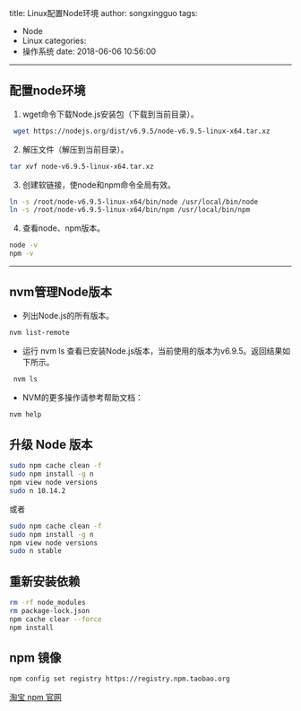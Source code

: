 title: Linux配置Node环境
author: songxingguo
tags:
  - Node
  - Linux
categories:
  - 操作系统
date: 2018-06-06 10:56:00
---
配置node环境
---

1. wget命令下载Node.js安装包（下载到当前目录）。
```bash
 wget https://nodejs.org/dist/v6.9.5/node-v6.9.5-linux-x64.tar.xz
```
2. 解压文件（解压到当前目录）。
```bash
tar xvf node-v6.9.5-linux-x64.tar.xz
```
3. 创建软链接，使node和npm命令全局有效。
```bash
ln -s /root/node-v6.9.5-linux-x64/bin/node /usr/local/bin/node
ln -s /root/node-v6.9.5-linux-x64/bin/npm /usr/local/bin/npm
```
4. 查看node、npm版本。
```bash
node -v
npm -v
```
<!-- more-->

---
nvm管理Node版本
---

- 列出Node.js的所有版本。
```bash
nvm list-remote
```
- 运行 nvm ls 查看已安装Node.js版本，当前使用的版本为v6.9.5。返回结果如下所示。
```bash
 nvm ls
 ```
- NVM的更多操作请参考帮助文档：
```bash
nvm help
```
升级 Node 版本
---
```bash
sudo npm cache clean -f
sudo npm install -g n
npm view node versions
sudo n 10.14.2
```
或者

```bash
sudo npm cache clean -f
sudo npm install -g n
npm view node versions
sudo n stable
```

重新安装依赖
---
```bash
rm -rf node_modules
rm package-lock.json
npm cache clear --force
npm install
```
npm 镜像
---
```bash
npm config set registry https://registry.npm.taobao.org
```
[淘宝 npm 官网](http://npm.taobao.org/)